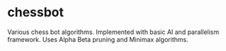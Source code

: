 # chessbot
Various chess bot algorithms. Implemented with basic AI and parallelism framework. Uses Alpha Beta pruning and Minimax algorithms. 
